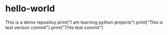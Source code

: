 # hello-world
This is a demo repositoy
print("I am learning python projects")
print("This is test verison commit")
print("THis test commit")
